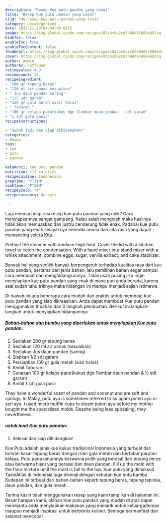 ```yaml
---
description: "Resep Kue putu pandan yang Lezat"
title: "Resep Kue putu pandan yang Lezat"
slug: 546-resep-kue-putu-pandan-yang-lezat
category: Uncategorized
date: 2022-11-20T04:54:00.097Z
image: https://img-global.cpcdn.com/recipes/83c4c6a2c65494d6/680x482cq70/kue-putu-pandan-foto-resep-utama.jpg
hideToc: false
enableToc: true
enableTocContent: false
thumbnail: https://img-global.cpcdn.com/recipes/83c4c6a2c65494d6/680x482cq70/kue-putu-pandan-foto-resep-utama.jpg
cover: https://img-global.cpcdn.com/recipes/83c4c6a2c65494d6/680x482cq70/kue-putu-pandan-foto-resep-utama.jpg
author: Admin
authorAv: notfound
ratingvalue: 4.9
reviewcount: 13
recipeingredient:
- "200 gr tepung beras"
- "120 ml air panas sesuaikan"
- " Jus daun pandan saring"
- "1/2 sdt garam"
- "150 gr gula merah sisir halus"
- " Taburan "
- "100 gr kelapa parutkukus dgn 1lembar daun pandan   sdt garam"
- "1 sdt gula pasir"
recipeinstructions:

- "Sudah jadi dan siap dihidangkan!"
categories:
- Resep
tags:
- kue
- putu
- pandan

katakunci: kue putu pandan 
nutrition: 111 calories
recipecuisine: Indonesian
preptime: "PT31M"
cooktime: "PT30M"
recipeyield: "4"
recipecategory: Dessert

---
```





Lagi mencari inspirasi resep kue putu pandan yang unik? Cara menyiapkannya sangat gampang. Kalau salah mengolah maka hasilnya tidak akan memuaskan dan justru cenderung tidak enak. Padahal kue putu pandan yang enak selayaknya memiliki aroma dan cita rasa yang dapat memancing selera Kita.





Preheat the steamer with medium-high heat. Cover the lid with a kitchen towel to catch the condensation. With a hand mixer or a stand mixer with a whisk attachment, combine eggs, sugar, vanilla extract, and cake stabilizer.

Banyak hal yang sedikit banyak berpengaruh terhadap kualitas rasa dari kue putu pandan, pertama dari jenis bahan, lalu pemilihan bahan segar sampai cara membuat dan menghidangkannya. Tidak usah pusing jika ingin menyiapkan kue putu pandan yang enak di mana pun anda berada, karena asal sudah tahu triknya maka hidangan ini mampu menjadi sajian istimewa.






Di bawah ini ada beberapa cara mudah dan praktis untuk membuat kue putu pandan yang siap dikreasikan. Anda dapat membuat Kue putu pandan menggunakan 8 bahan dan 0 langkah pembuatan. Berikut ini langkah-langkah untuk menyiapkan hidangannya.

<!--inarticleads1-->

##### Bahan-bahan dan bumbu yang diperlukan untuk menyiapkan Kue putu pandan:

1. Sediakan 200 gr tepung beras
1. Sediakan 120 ml air panas (sesuaikan)
1. Sediakan  Jus daun pandan (saring)
1. Siapkan 1/2 sdt garam
1. Persiapkan 150 gr gula merah (sisir halus)
1. Ambil  Taburan :
1. Gunakan 100 gr kelapa parut(kukus dgn 1lembar daun pandan &amp; ½ sdt garam)
1. Ambil 1 sdt gula pasir


They have a wonderful scent of pandan and coconut and are soft and spongy. In Malay, putu ayu is sometimes referred to as apam puteri ayu or seri ayu. I used micro muffin cups to steam puteri ayu before my mother bought me the specialized molds. Despite being less appealing, they nevertheless. 

<!--inarticleads2-->

#####  untuk buat Kue putu pandan:


1. Selesai dan siap dihidangkan!

Kue Putu adalah jenis kue kukus tradisional Indonesia yang terbuat dari butiran kasar tepung beras dengan isian gula merah dan bertabur parutan kelapa. Putu pada umumnya berwarna putih yang berasal dari tepung beras atau berwarna hijau yang berasal dari daun pandan. Fill up the mold with the flour mixture until the mold is full to the top. Kue putu yang dimaksud TasteAtlas di Indonesia juga dikenal dengan sebutan kue putu bambu. Kudapan ini terbuat dari bahan-bahan seperti tepung beras, tepung tapioka, daun pandan, dan gula merah. 

Terima kasih telah menggunakan resep yang kami tampilkan di halaman ini. Besar harapan kami, olahan Kue putu pandan yang mudah di atas dapat membantu anda menyiapkan makanan yang menarik untuk keluarga/teman maupun menjadi inspirasi untuk berbisnis kuliner. Semoga bermanfaat dan selamat mencoba!
